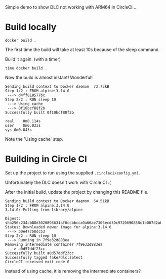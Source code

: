Simple demo to show DLC not working with ARM64 in CircleCI...

# Build locally

```
docker build .
```

The first time the build will take at least 10s because of the sleep command.

Build it again: (with a timer)

```
time docker build .
```
Now the build is almost instant! Wonderful!

```
Sending build context to Docker daemon  73.73kB
Step 1/2 : FROM alpine:3.14.0
 ---> d4ff818577bc
Step 2/2 : RUN sleep 10
 ---> Using cache
 ---> 0f10bcf88f2b
Successfully built 0f10bcf88f2b

real	0m0.114s
user	0m0.033s
sys	0m0.043s
```

Note the 'Using cache' step.

# Building in Circle CI

Set up the project to run using the supplied `.circleci/config.yml`.

Unfortunately the DLC doesn't work with Circle CI :(

After the initial build, update the project by changing this README file.

```
Sending build context to Docker daemon  64.51kB
Step 1/2 : FROM alpine:3.14.0
3.14.0: Pulling from library/alpine

Digest: sha256:234cb88d3020898631af0ccbbcca9a66ae7306ecd30c9720690858c1b007d2a0
Status: Downloaded newer image for alpine:3.14.0
 ---> b0e47758dc53
Step 2/2 : RUN sleep 10
 ---> Running in 7f9e32d883ea
Removing intermediate container 7f9e32d883ea
 ---> a0d57ddf23cc
Successfully built a0d57ddf23cc
Successfully tagged fake/dlc:latest
CircleCI received exit code 0
```

Instead of using cache, it is removing the intermediate containers?
